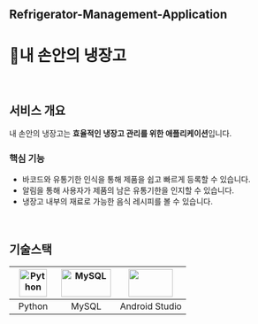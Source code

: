 ## Refrigerator-Management-Application
# :meat_on_bone:내 손안의 냉장고
<br/>

## 서비스 개요
내 손안의 냉장고는 **효율적인 냉장고 관리를 위한 애플리케이션**입니다.
<br/>

### 핵심 기능
- 바코드와 유통기한 인식을 통해 제품을 쉽고 빠르게 등록할 수 있습니다.
- 알림을 통해 사용자가 제품의 남은 유통기한을 인지할 수 있습니다.
- 냉장고 내부의 재료로 가능한 음식 레시피를 볼 수 있습니다.
<br/>

## 기술스택
| <div align="center"><img src="https://user-images.githubusercontent.com/80519614/219815968-c9f5a733-492b-45b7-86c9-fe3b563780a5.png" alt="Python" width="50px" height="50px" /> </div> | <div align="center"><img src="https://user-images.githubusercontent.com/80519614/219816090-20888413-bec8-4020-8703-b33ec1523680.png" alt="MySQL" width="90px" height="50px" /></div> | <div align="center"><img src="https://user-images.githubusercontent.com/80519614/219816368-f1ac657a-121b-4a51-b18d-63ad50a4bc7b.png" width="80px" height="50px" /></div> |
| :-----------------------------------------------------------------------------------------------------: | :--------------------------------------------------------------------------------------------------: | :-------------------------------------------------------------------------------------------------------: |
|                                      &nbsp;&nbsp;Python&nbsp;&nbsp;                                      |                         &nbsp;&nbsp;&nbsp;&nbsp;MySQL&nbsp;&nbsp;&nbsp;&nbsp;                         |                                                Android Studio                                                 |

